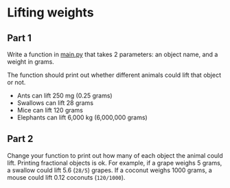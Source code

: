 # Lifting weights

## Part 1

Write a function in [main.py](main.py) that takes 2 parameters: an object name, and a weight in grams.

The function should print out whether different animals could lift that object or not.

* Ants can lift 250 mg (0.25 grams)
* Swallows can lift 28 grams
* Mice can lift 120 grams
* Elephants can lift 6,000 kg (6,000,000 grams)

## Part 2

Change your function to print out how many of each object the animal could lift. Printing fractional objects is ok. 
For example, if a grape weighs 5 grams, a swallow could lift 5.6 (`28/5`) grapes. If a coconut weighs 1000 grams, a mouse could lift 0.12 coconuts (`120/1000`).
